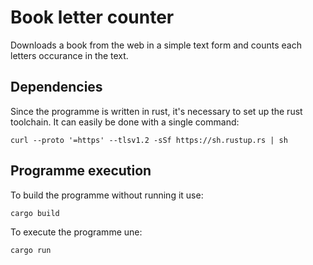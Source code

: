 # Book letter counter

Downloads a book from the web in a simple text form and counts each letters occurance in the text.

## Dependencies

Since the programme is written in rust, it's necessary to set up the rust toolchain. It can easily be done with a single command:

```
curl --proto '=https' --tlsv1.2 -sSf https://sh.rustup.rs | sh
```

## Programme execution

To build the programme without running it use:

`cargo build`

To execute the programme une:

`cargo run`
